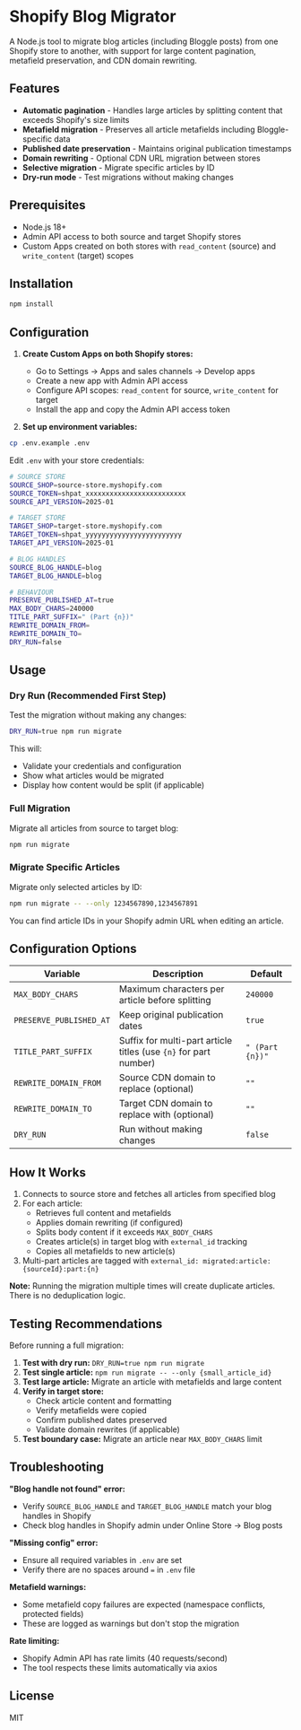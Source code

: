 # Shopify Blog Migrator

A Node.js tool to migrate blog articles (including Bloggle posts) from one Shopify store to another, with support for large content pagination, metafield preservation, and CDN domain rewriting.

## Features

- **Automatic pagination** - Handles large articles by splitting content that exceeds Shopify's size limits
- **Metafield migration** - Preserves all article metafields including Bloggle-specific data
- **Published date preservation** - Maintains original publication timestamps
- **Domain rewriting** - Optional CDN URL migration between stores
- **Selective migration** - Migrate specific articles by ID
- **Dry-run mode** - Test migrations without making changes

## Prerequisites

- Node.js 18+
- Admin API access to both source and target Shopify stores
- Custom Apps created on both stores with `read_content` (source) and `write_content` (target) scopes

## Installation

```bash
npm install
```

## Configuration

1. **Create Custom Apps on both Shopify stores:**
   - Go to Settings → Apps and sales channels → Develop apps
   - Create a new app with Admin API access
   - Configure API scopes: `read_content` for source, `write_content` for target
   - Install the app and copy the Admin API access token

2. **Set up environment variables:**

```bash
cp .env.example .env
```

Edit `.env` with your store credentials:

```bash
# SOURCE STORE
SOURCE_SHOP=source-store.myshopify.com
SOURCE_TOKEN=shpat_xxxxxxxxxxxxxxxxxxxxxxxxx
SOURCE_API_VERSION=2025-01

# TARGET STORE
TARGET_SHOP=target-store.myshopify.com
TARGET_TOKEN=shpat_yyyyyyyyyyyyyyyyyyyyyyyy
TARGET_API_VERSION=2025-01

# BLOG HANDLES
SOURCE_BLOG_HANDLE=blog
TARGET_BLOG_HANDLE=blog

# BEHAVIOUR
PRESERVE_PUBLISHED_AT=true
MAX_BODY_CHARS=240000
TITLE_PART_SUFFIX=" (Part {n})"
REWRITE_DOMAIN_FROM=
REWRITE_DOMAIN_TO=
DRY_RUN=false
```

## Usage

### Dry Run (Recommended First Step)

Test the migration without making any changes:

```bash
DRY_RUN=true npm run migrate
```

This will:

- Validate your credentials and configuration
- Show what articles would be migrated
- Display how content would be split (if applicable)

### Full Migration

Migrate all articles from source to target blog:

```bash
npm run migrate
```

### Migrate Specific Articles

Migrate only selected articles by ID:

```bash
npm run migrate -- --only 1234567890,1234567891
```

You can find article IDs in your Shopify admin URL when editing an article.

## Configuration Options

| Variable | Description | Default |
|----------|-------------|---------|
| `MAX_BODY_CHARS` | Maximum characters per article before splitting | `240000` |
| `PRESERVE_PUBLISHED_AT` | Keep original publication dates | `true` |
| `TITLE_PART_SUFFIX` | Suffix for multi-part article titles (use `{n}` for part number) | `" (Part {n})"` |
| `REWRITE_DOMAIN_FROM` | Source CDN domain to replace (optional) | `""` |
| `REWRITE_DOMAIN_TO` | Target CDN domain to replace with (optional) | `""` |
| `DRY_RUN` | Run without making changes | `false` |

## How It Works

1. Connects to source store and fetches all articles from specified blog
2. For each article:
   - Retrieves full content and metafields
   - Applies domain rewriting (if configured)
   - Splits body content if it exceeds `MAX_BODY_CHARS`
   - Creates article(s) in target blog with `external_id` tracking
   - Copies all metafields to new article(s)
3. Multi-part articles are tagged with `external_id: migrated:article:{sourceId}:part:{n}`

**Note:** Running the migration multiple times will create duplicate articles. There is no deduplication logic.

## Testing Recommendations

Before running a full migration:

1. **Test with dry run:** `DRY_RUN=true npm run migrate`
2. **Test single article:** `npm run migrate -- --only {small_article_id}`
3. **Test large article:** Migrate an article with metafields and large content
4. **Verify in target store:**
   - Check article content and formatting
   - Verify metafields were copied
   - Confirm published dates preserved
   - Validate domain rewrites (if applicable)
5. **Test boundary case:** Migrate an article near `MAX_BODY_CHARS` limit

## Troubleshooting

**"Blog handle not found" error:**

- Verify `SOURCE_BLOG_HANDLE` and `TARGET_BLOG_HANDLE` match your blog handles in Shopify
- Check blog handles in Shopify admin under Online Store → Blog posts

**"Missing config" error:**

- Ensure all required variables in `.env` are set
- Verify there are no spaces around `=` in `.env` file

**Metafield warnings:**

- Some metafield copy failures are expected (namespace conflicts, protected fields)
- These are logged as warnings but don't stop the migration

**Rate limiting:**

- Shopify Admin API has rate limits (40 requests/second)
- The tool respects these limits automatically via axios

## License

MIT
